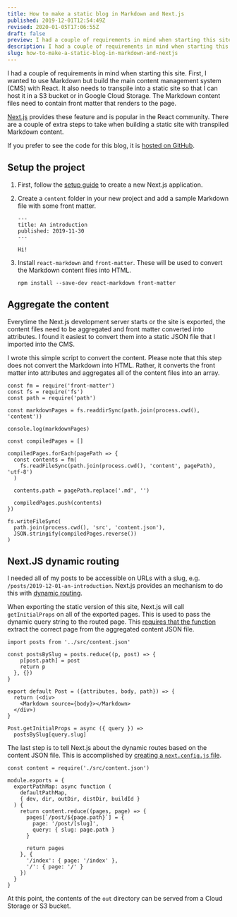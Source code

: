 ```yaml
---
title: How to make a static blog in Markdown and Next.js
published: 2019-12-01T12:54:49Z
revised: 2020-01-05T17:06:55Z
draft: false
preview: I had a couple of requirements in mind when starting this site. First, I wanted to use Markdown but build the main content management system (CMS) with React. It also needs to transpile into a static site so that I can host it in a S3 bucket or in Google Cloud Storage. The Markdown content files need to contain front matter that renders to the page.
description: I had a couple of requirements in mind when starting this site. First, I wanted to use Markdown but build the main content management system (CMS) with React. It also needs to transpile into a static site so that I can host it in a S3 bucket or in Google Cloud Storage. The Markdown content files need to contain front matter that renders to the page.
slug: how-to-make-a-static-blog-in-markdown-and-nextjs
---
```


I had a couple of requirements in mind when starting this site. First, I wanted to use Markdown but build the main content management system (CMS) with React. It also needs to transpile into a static site so that I can host it in a S3 bucket or in Google Cloud Storage. The Markdown content files need to contain front matter that renders to the page.

[Next.js](https://nextjs.org/docs) provides these feature and is popular in the React community. There are a couple of extra steps to take when building a static site with transpiled Markdown content.

If you prefer to see the code for this blog, it is [hosted on GitHub](https://github.com/corybuecker/corybuecker.com).

## Setup the project

1. First, follow the [setup guide](https://nextjs.org/docs) to create a new Next.js application.
2. Create a `content` folder in your new project and add a sample Markdown file with some front matter.

    ```
    ---
    title: An introduction
    published: 2019-11-30
    ---

    Hi!
    ```

3. Install `react-markdown` and `front-matter`. These will be used to convert the Markdown content files into HTML.
   ```
   npm install --save-dev react-markdown front-matter
   ```

## Aggregate the content

Everytime the Next.js development server starts or the site is exported, the content files need to be aggregated and front matter converted into attributes. I found it easiest to convert them into a static JSON file that I imported into the CMS.

I wrote this simple script to convert the content. Please note that this step does not convert the Markdown into HTML. Rather, it converts the front matter into attributes and aggregates all of the content files into an array.

```
const fm = require('front-matter')
const fs = require('fs')
const path = require('path')

const markdownPages = fs.readdirSync(path.join(process.cwd(), 'content'))

console.log(markdownPages)

const compiledPages = []

compiledPages.forEach(pagePath => {
  const contents = fm(
    fs.readFileSync(path.join(process.cwd(), 'content', pagePath), 'utf-8')
  )

  contents.path = pagePath.replace('.md', '')

  compiledPages.push(contents)
})

fs.writeFileSync(
  path.join(process.cwd(), 'src', 'content.json'),
  JSON.stringify(compiledPages.reverse())
)
```

## Next.JS dynamic routing

I needed all of my posts to be accessible on URLs with a slug, e.g. `/posts/2019-12-01-an-introduction`. Next.js provides an mechanism to do this with [dynamic routing](https://nextjs.org/docs#dynamic-routing).

When exporting the static version of this site, Next.js will call `getInitialProps` on all of the exported pages. This is used to pass the dynamic query string to the routed page. This [requires that the function](https://nextjs.org/docs#limitation) extract the correct page from the aggregated content JSON file.

```
import posts from '../src/content.json'

const postsBySlug = posts.reduce((p, post) => {
    p[post.path] = post
    return p
  }, {})
}

export default Post = ({attributes, body, path}) => {
  return (<div>
    <Markdown source={body}></Markdown>
  </div>)
}

Post.getInitialProps = async ({ query }) =>
  postsBySlug[query.slug]
```

The last step is to tell Next.js about the dynamic routes based on the content JSON file. This is accomplished by [creating a `next.config.js` file](https://nextjs.org/docs#custom-configuration).

```
const content = require('./src/content.json')

module.exports = {
  exportPathMap: async function (
    defaultPathMap,
    { dev, dir, outDir, distDir, buildId }
  ) {
    return content.reduce((pages, page) => {
      pages[`/post/${page.path}`] = {
        page: '/post/[slug]',
        query: { slug: page.path }
      }

      return pages
    }, {
      '/index': { page: '/index' },
      '/': { page: '/' }
    })
  }
}
```

At this point, the contents of the `out` directory can be served from a Cloud Storage or S3 bucket.
